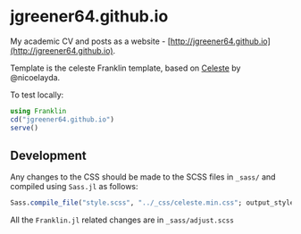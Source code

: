 # jgreener64.github.io

My academic CV and posts as a website - [http://jgreener64.github.io](http://jgreener64.github.io).

Template is the celeste Franklin template, based on [Celeste](https://github.com/nicoelayda/celeste) by @nicoelayda.

To test locally:
```julia
using Franklin
cd("jgreener64.github.io")
serve()
```

## Development

Any changes to the CSS should be made to the SCSS files in `_sass/` and compiled using `Sass.jl` as follows:

```julia
Sass.compile_file("style.scss", "../_css/celeste.min.css"; output_style = Sass.compressed)
```

All the `Franklin.jl` related changes are in `_sass/adjust.scss`
